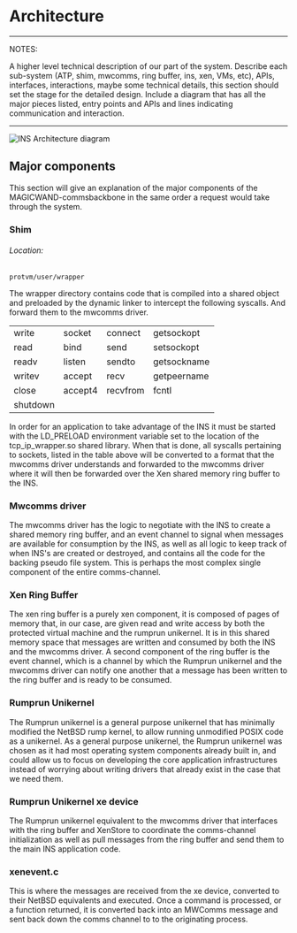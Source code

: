 
Architecture
============
***

NOTES:

A higher level technical description of our part of the system. Describe each sub-system
(ATP, shim, mwcomms, ring buffer, ins, xen, VMs, etc), APIs, interfaces, interactions, maybe some
technical details, this section should set the stage for the detailed design. Include a diagram
that has all the major pieces listed, entry points and APIs and lines indicating communication
and interaction.

***

![INS Architecture diagram](./report/ins_diagram.png)

## Major components

This section will give an explanation of the major components of the MAGICWAND-commsbackbone in the same order a request would take through the system.

### Shim 

###### Location:
```
protvm/user/wrapper
```
The wrapper directory contains code that is compiled into a shared object and preloaded by the dynamic linker to intercept the following syscalls.  And forward them to the mwcomms driver.


|          |         |          |             |
|:---------|---------|----------|:------------|
| write    | socket  | connect  | getsockopt  |
| read     | bind    | send     | setsockopt  |
| readv    | listen  | sendto   | getsockname |
| writev   | accept  | recv     | getpeername |
| close    | accept4 | recvfrom | fcntl       |
| shutdown |         |          |             |



In order for an application to take advantage of the INS it must be started with the LD_PRELOAD environment variable set to the location of the tcp_ip_wrapper.so shared library.  When that is done, all syscalls pertaining to sockets, listed in the table above will be converted to a format that the mwcomms driver understands and forwarded to the mwcomms driver where it will then be forwarded over the Xen shared memory ring buffer to the INS.

### Mwcomms driver

The mwcomms driver has the logic to negotiate with the INS to create a shared memory ring buffer, and an event channel to signal when messages are available for consumption by the INS, as well as all logic to keep track of when INS's are created or destroyed, and contains all the code for the backing pseudo file system.  This is perhaps the most complex single component of the entire comms-channel.

### Xen Ring Buffer

The xen ring buffer is a purely xen component, it is composed of pages of memory that, in our case, are given read and write access by both the protected virtual machine and the rumprun unikernel.  It is in this shared memory space that messages are written and consumed by both the INS and the mwcomms driver.  A second component of the ring buffer is the event channel, which is a channel by which the Rumprun unikernel and the mwcomms driver can notify one another that a message has been written to the ring buffer and is ready to be consumed.

### Rumprun Unikernel

The Rumprun unikernel is a general purpose unikernel that has minimally modified the NetBSD rump kernel, to allow running unmodified POSIX code as a unikernel.  As a general purpose unikernel, the Rumprun unikernel was chosen as it had most operating system components already built in, and could allow us to focus on developing the core application infrastructures instead of worrying about writing drivers that already exist in the case that we need them.

### Rumprun Unikernel xe device

The Rumprun unikernel equivalent to the mwcomms driver that interfaces with the ring buffer and XenStore to coordinate the comms-channel initialization as well as pull messages from the ring buffer and send them to the main INS application code.

### xenevent.c

This is where the messages are received from the xe device, converted to their NetBSD equivalents and executed.  Once a command is processed, or a function returned, it is converted back into an MWComms message and sent back down the comms channel to to the originating process.

